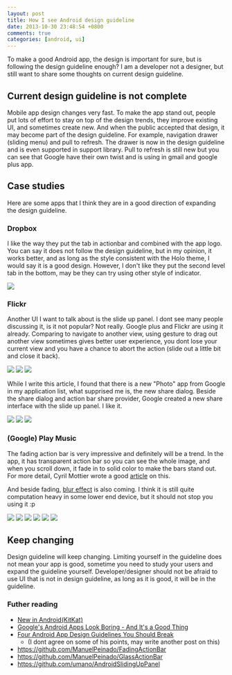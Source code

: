 ```yaml
---
layout: post
title: How I see Android design guideline
date: 2013-10-30 23:48:54 +0800
comments: true
categories: [android, ui]
---
```



To make a good Android app, the design is important for sure, but is following the design guideline enough? I am a developer not a designer, but still want to share some thoughts on current design guideline.

## Current design guideline is not complete

Mobile app design changes very fast. To make the app stand out, people put lots of effort to stay on top of the design trends, they improve existing UI, and sometimes create new. And when the public accepted that design, it may become part of the design guideline. For example, navigation drawer (sliding menu) and pull to refresh. The drawer is now in the design guideline and is even supported in support library. Pull to refresh is still new but you can see that Google have their own twist and is using in gmail and google plus app.



## Case studies

Here are some apps that I think they are in a good direction of expanding the design guideline.

### Dropbox

I like the way they put the tab in actionbar and combined with the app logo. You can say it does not follow the design guideline, but in my opinion, it works better, and as long as the style consistent with the Holo theme, I would say it is a good design. However, I don't like they put the second level tab in the bottom, may be they can try using other style of indicator.

<img src="{{root_url}}/images/posts/20131030/dropbox.jpg"/>

### Flickr

Another UI I want to talk about is the slide up panel. I dont see many people discussing it, is it not popular? Not really. Google plus and Flickr are using it already. Comparing to navigate to another view, using gesture to drag out another view sometimes gives better user experience, you dont lose your current view and you have a chance to abort the action (slide out a little bit and close it back).

<img src="{{root_url}}/images/posts/20131030/flickr-1.jpg"/>
<img src="{{root_url}}/images/posts/20131030/flickr-2.jpg"/>
<img src="{{root_url}}/images/posts/20131030/flickr-3.jpg"/>

While I write this article, I found that there is a new "Photo" app from Google in my application list, what supprised me is, the new share dialog. Beside the share dialog and action bar share provider, Google created a new share interface with the slide up panel. I like it.

<img src="{{root_url}}/images/posts/20131030/gphoto-1.jpg"/>
<img src="{{root_url}}/images/posts/20131030/gphoto-2.jpg"/>
<img src="{{root_url}}/images/posts/20131030/gphoto-3.jpg"/>

### (Google) Play Music

The fading action bar is very impressive and definitely will be a trend. In the app, it has transparent action bar so you can see the whole image, and when you scroll down, it fade in to solid color to make the bars stand out. For more detail, Cyril Mottier wrote a good [article](http://cyrilmottier.com/2013/05/24/pushing-the-actionbar-to-the-next-level/) on this.

And beside fading, [blur effect](http://nicolaspomepuy.fr/?p=18) is also coming. I think it is still quite computation heavy in some lower end device, but it should not stop you using it :p

<img src="{{root_url}}/images/posts/20131030/gmusic-1.jpg"/>
<img src="{{root_url}}/images/posts/20131030/gmusic-2.jpg"/>
<img src="{{root_url}}/images/posts/20131030/gmusic-3.jpg"/>

<img src="{{root_url}}/images/posts/20131030/gmusic-4.jpg"/>
<img src="{{root_url}}/images/posts/20131030/gmusic-5.jpg"/>
<img src="{{root_url}}/images/posts/20131030/gmusic-6.jpg"/>

## Keep changing

Design guideline will keep changing. Limiting yourself in the guideline does not mean your app is good, 
sometime you need to study your users and expand the guideline yourself.
Developer/designer should not be afraid to use UI that is not in design guideline, as long as it is good, it will be in the guideline. 

### Futher reading

* [New in Android(KitKat)](http://developer.android.com/design/patterns/new.html)
* [Google's Android Apps Look Boring - And It's a Good Thing](http://www.androiduipatterns.com/2013/09/googles-android-apps-look-boring-and.html)
* [Four Android App Design Guidelines You Should Break](http://www.fastcolabs.com/3012752/four-android-app-design-guidelines-you-should-break) 
    * (I dont agree on some of his points, may write another post on this)
* <https://github.com/ManuelPeinado/FadingActionBar>
* <https://github.com/ManuelPeinado/GlassActionBar>
* <https://github.com/umano/AndroidSlidingUpPanel>


